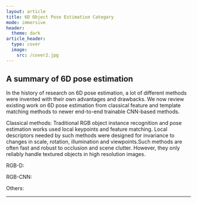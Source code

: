 ```yaml
---
layout: article
title: 6D Object Pose Estimation Categary 
mode: immersive
header:
  theme: dark
article_header:
  type: cover
  image:
    src: /cover2.jpg
---
```

## A summary of 6D pose estimation
In the history of research on 6D pose estimation, a lot of different methods were invented with their own advantages and drawbacks. We now review existing work on 6D pose estimation from classical feature and template matching methods to newer end-to-end trainable CNN-based methods.

Classical methods: Traditional RGB object instance recognition and pose estimation works used local keypoints and feature matching. Local descriptors needed by such methods were designed for invariance to changes in scale, rotation, illumination and viewpoints.Such methods are often fast and robust to occlusion and scene clutter. However, they only reliably handle textured objects in high resolution images.

RGB-D:

RGB-CNN:

Others:

---- 

